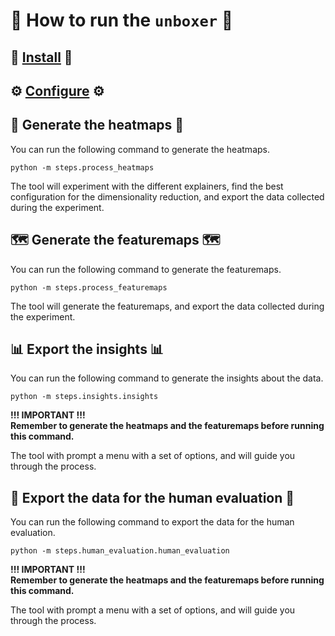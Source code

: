 # 🥡 How to run the `unboxer` 🥡

## 📲 [Install](README-INSTALLATION.md) 📲

## ⚙️ [Configure](README-CONFIGURATION.md) ⚙️

## 🥵 Generate the heatmaps 🥵

You can run the following command to generate the heatmaps.

```commandline
python -m steps.process_heatmaps
```

The tool will experiment with the different explainers, find the best configuration for the dimensionality reduction,
and export the data collected during the experiment.

## 🗺 Generate the featuremaps 🗺

You can run the following command to generate the featuremaps.

```commandline
python -m steps.process_featuremaps
```

The tool will generate the featuremaps, and export the data collected during the experiment.

## 📊 Export the insights 📊

You can run the following command to generate the insights about the data.

```commandline
python -m steps.insights.insights
```

**!!! IMPORTANT !!!**<br>
**Remember to generate the heatmaps and the featuremaps before running this command.**

The tool with prompt a menu with a set of options, and will guide you through the process.

## 🤔 Export the data for the human evaluation 🤔

You can run the following command to export the data for the human evaluation.

```commandline
python -m steps.human_evaluation.human_evaluation
```

**!!! IMPORTANT !!!**<br>
**Remember to generate the heatmaps and the featuremaps before running this command.**

The tool with prompt a menu with a set of options, and will guide you through the process.
